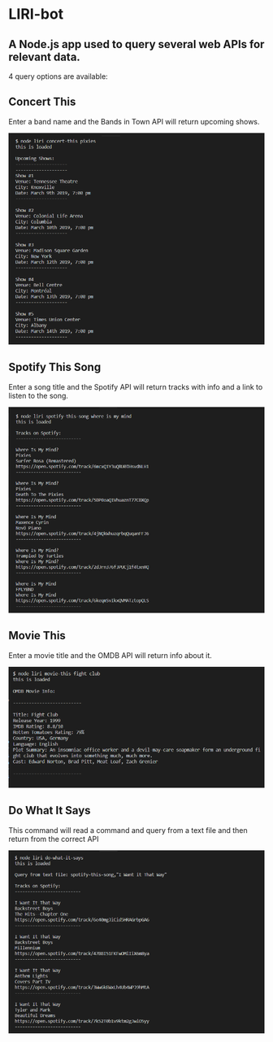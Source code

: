 # LIRI-bot

## A Node.js app used to query several web APIs for relevant data.
4 query options are available:


## Concert This
Enter a band name and the Bands in Town API will return upcoming shows.

![concert this](https://github.com/w-j-gannon/LIRI-bot/blob/master/images/concert-this.PNG)


## Spotify This Song
Enter a song title and the Spotify API will return tracks with info and a link to listen to the song.

![spotify-this](https://github.com/w-j-gannon/LIRI-bot/blob/master/images/spotify-this.PNG)


## Movie This
Enter a movie title and the OMDB API will return info about it.

![movie this](https://github.com/w-j-gannon/LIRI-bot/blob/master/images/movie-this.PNG)


## Do What It Says
This command will read a command and query from a text file and then return from the correct API

![do what](https://github.com/w-j-gannon/LIRI-bot/blob/master/images/do-what.PNG)

